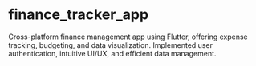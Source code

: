 # finance_tracker_app
 Cross-platform finance management app using Flutter, offering expense tracking, budgeting, and data visualization. Implemented user authentication, intuitive UI/UX, and efficient data management. 
